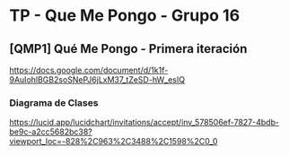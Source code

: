 # TP - Que Me Pongo - Grupo 16

## [QMP1] Qué Me Pongo - Primera iteración

https://docs.google.com/document/d/1k1f-9AuIohlBGB2soSNePJ6jLxM37_tZeSD-hW_esIQ

### Diagrama de Clases

https://lucid.app/lucidchart/invitations/accept/inv_578506ef-7827-4bdb-be9c-a2cc5682bc38?viewport_loc=-828%2C963%2C3488%2C1598%2C0_0
